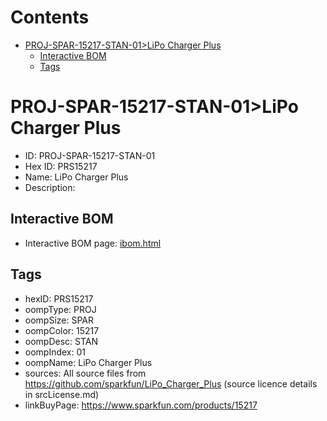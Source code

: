 



Contents
========

* [PROJ-SPAR-15217-STAN-01>LiPo Charger Plus](#proj-spar-15217-stan-01lipo-charger-plus)
	* [Interactive BOM](#interactive-bom)
	* [Tags](#tags)

# PROJ-SPAR-15217-STAN-01>LiPo Charger Plus

- ID: PROJ-SPAR-15217-STAN-01
- Hex ID: PRS15217
- Name: LiPo Charger Plus
- Description: 

## Interactive BOM

- Interactive BOM page: [ibom.html](kicad/bom/ibom.html)

## Tags

- hexID: PRS15217
- oompType: PROJ
- oompSize: SPAR
- oompColor: 15217
- oompDesc: STAN
- oompIndex: 01
- oompName: LiPo Charger Plus
- sources: All source files from https://github.com/sparkfun/LiPo_Charger_Plus (source licence details in srcLicense.md)
- linkBuyPage: https://www.sparkfun.com/products/15217
